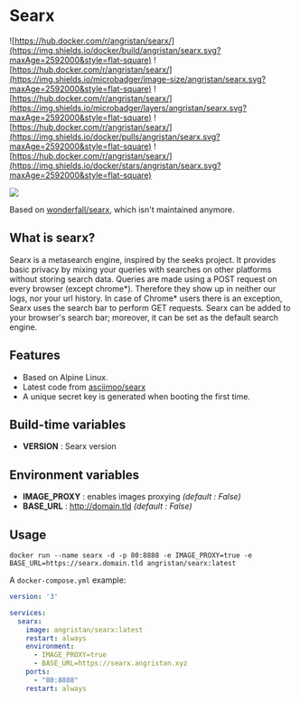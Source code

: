 # Searx

![https://hub.docker.com/r/angristan/searx/](https://img.shields.io/docker/build/angristan/searx.svg?maxAge=2592000&style=flat-square)
![https://hub.docker.com/r/angristan/searx/](https://img.shields.io/microbadger/image-size/angristan/searx.svg?maxAge=2592000&style=flat-square)
![https://hub.docker.com/r/angristan/searx/](https://img.shields.io/microbadger/layers/angristan/searx.svg?maxAge=2592000&style=flat-square)
![https://hub.docker.com/r/angristan/searx/](https://img.shields.io/docker/pulls/angristan/searx.svg?maxAge=2592000&style=flat-square)
![https://hub.docker.com/r/angristan/searx/](https://img.shields.io/docker/stars/angristan/searx.svg?maxAge=2592000&style=flat-square)

![](https://i.goopics.net/ls.png)

Based on [wonderfall/searx](https://github.com/Wonderfall/dockerfiles/tree/master/searx), which isn't maintained anymore.

## What is searx?
Searx is a metasearch engine, inspired by the seeks project.
It provides basic privacy by mixing your queries with searches on other platforms without storing search data. Queries are made using a POST request on every browser (except chrome*). Therefore they show up in neither our logs, nor your url history. In case of Chrome* users there is an exception, Searx uses the search bar to perform GET requests. Searx can be added to your browser's search bar; moreover, it can be set as the default search engine. 

## Features
- Based on Alpine Linux.
- Latest code from [asciimoo/searx](https://github.com/asciimoo/searx)
- A unique secret key is generated when booting the first time.

## Build-time variables
- **VERSION** : Searx version

## Environment variables
- **IMAGE_PROXY** : enables images proxying *(default : False)*
- **BASE_URL** : http://domain.tld *(default : False)*

## Usage

```docker
docker run --name searx -d -p 80:8888 -e IMAGE_PROXY=true -e BASE_URL=https://searx.domain.tld angristan/searx:latest
```

A `docker-compose.yml` example:

```yml
version: '3'

services:
  searx:
    image: angristan/searx:latest
    restart: always
    environment:
      - IMAGE_PROXY=true
      - BASE_URL=https://searx.angristan.xyz
    ports:
      - "80:8888"
    restart: always
```